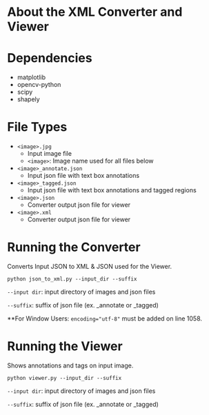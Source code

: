# About the XML Converter and Viewer

# Dependencies
- matplotlib
- opencv-python
- scipy
- shapely
# File Types
- `<image>.jpg`
    - Input image file
    - `<image>`: Image name used for all files below
- `<image>_annotate.json`
    - Input json file with text box annotations
- `<image>_tagged.json`
    - Input json file with text box annotations and tagged regions
- `<image>.json`
    - Converter output json file for viewer
- `<image>.xml`
    - Converter output json file for viewer

# Running the Converter
Converts Input JSON to XML & JSON used for the Viewer.

`python json_to_xml.py --input_dir --suffix`

`--input dir`: input directory of images and json files

`--suffix`: suffix of json file (ex. _annotate or _tagged)

**For Window Users: `encoding="utf-8"` must be added on line 1058.

# Running the Viewer
Shows annotations and tags on input image.

`python viewer.py --input_dir --suffix`

`--input dir`: input directory of images and json files

`--suffix`: suffix of json file (ex. _annotate or _tagged)

